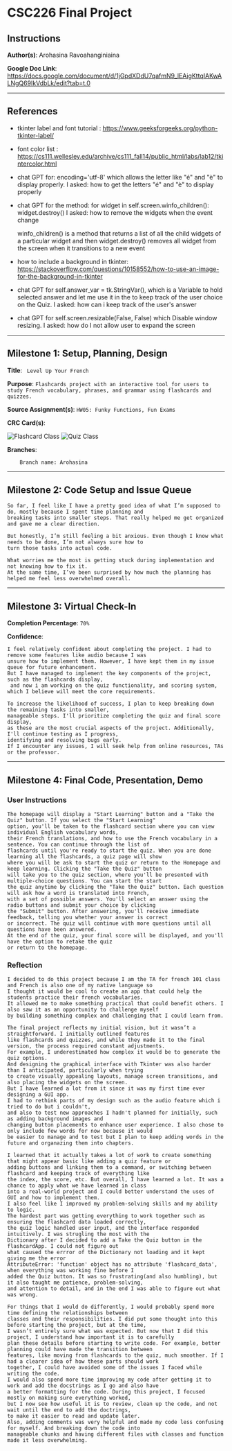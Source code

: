 # CSC226 Final Project

## Instructions

**Author(s)**: Arohasina Ravoahanginiaina

**Google Doc Link**: https://docs.google.com/document/d/1jGpdXDdU7qafmN9_lEAigKttqIAKwALNgQ69IkVdbLk/edit?tab=t.0

---

## References

- tkinter label and font tutorial : https://www.geeksforgeeks.org/python-tkinter-label/
- font color list : https://cs111.wellesley.edu/archive/cs111_fall14/public_html/labs/lab12/tkintercolor.html

- chat GPT for: encoding='utf-8' which allows the letter like "é" and "è" to display properly. I asked: how to get the
letters "é" and "è" to display properly

- chat GPT for the method:
for widget in self.screen.winfo_children():
        widget.destroy()
I asked: how to remove the widgets when the event change

    winfo_children() is a method that returns a list of all the child widgets of a particular widget
    and then widget.destroy() removes all widget from the screen when it transitions to a new event

- how to include a background in tkinter:
https://stackoverflow.com/questions/10158552/how-to-use-an-image-for-the-background-in-tkinter

- chat GPT for self.answer_var = tk.StringVar(), which is a Variable to hold selected answer and let me use it in the 
to keep track of the user choice on the Quiz. I asked: how can i keep track of the user's answer

- chat GPT for self.screen.resizable(False, False) which Disable window resizing. I asked: how do I not allow user to expand the screen

---

## Milestone 1: Setup, Planning, Design

**Title**: ` Level Up Your French`

**Purpose**: `Flashcards project with an interactive tool for users to study French vocabulary, phrases, and grammar
 using flashcards and quizzes.`

**Source Assignment(s)**: `HW05: Funky Functions, Fun Exams`

**CRC Card(s)**:

![Flashcard Class](image/Flashcard_class.png)
![Quiz Class](image/Quiz_class.png)

**Branches**: 

```
    Branch name: Arohasina
```
---

## Milestone 2: Code Setup and Issue Queue

```
So far, I feel like I have a pretty good idea of what I’m supposed to do, mostly because I spent time planning and 
breaking tasks into smaller steps. That really helped me get organized and gave me a clear direction.

But honestly, I’m still feeling a bit anxious. Even though I know what needs to be done, I’m not always sure how to 
turn those tasks into actual code.

What worries me the most is getting stuck during implementation and not knowing how to fix it. 
At the same time, I’ve been surprised by how much the planning has helped me feel less overwhelmed overall.
```

---

## Milestone 3: Virtual Check-In

**Completion Percentage**: `70%`

**Confidence**: 

```
I feel relatively confident about completing the project. I had to remove some features like audio because I was 
unsure how to implement them. However, I have kept them in my issue queue for future enhancement. 
But I have managed to implement the key components of the project, such as the flashcards display,
 and now i am working on the quiz functionality, and scoring system, which I believe will meet the core requirements.

To increase the likelihood of success, I plan to keep breaking down the remaining tasks into smaller, 
manageable steps. I'll prioritize completing the quiz and final score display, 
as these are the most crucial aspects of the project. Additionally, I'll continue testing as I progress, 
identifying and resolving bugs early. 
If I encounter any issues, I will seek help from online resources, TAs or the professor. 

```

---

## Milestone 4: Final Code, Presentation, Demo

### User Instructions
```
The homepage will display a "Start Learning" button and a "Take the Quiz" button. If you select the "Start Learning" 
option, you'll be taken to the flashcard section where you can view individual English vocabulary words, 
their French translations, and how to use the French vocabulary in a sentence. You can continue through the list of 
flashcards until you're ready to start the quiz. When you are done learning all the flashcards, a quiz page will show 
where you will be ask to start the quiz or return to the Homepage and keep learning. Clicking the "Take the Quiz" button
will take you to the quiz section, where you'll be presented with multiple-choice questions. You can start the start 
the quiz anytime by clicking the "Take the Quiz" button. Each question will ask how a word is translated into French, 
with a set of possible answers. You'll select an answer using the radio buttons and submit your choice by clicking 
the "Submit" button. After answering, you'll receive immediate feedback, telling you whether your answer is correct 
or incorrect. The quiz will continue with more questions until all questions have been answered. 
At the end of the quiz, your final score will be displayed, and you'll have the option to retake the quiz 
or return to the homepage.
```

### Reflection

```
I decided to do this project because I am the TA for french 101 class and French is also one of my native language so 
I thought it would be cool to create an app that could help the students practice their french vocabularies. 
It allowed me to make something practical that could benefit others. I also saw it as an opportunity to challenge myself 
by building something complex and challenging that I could learn from.

The final project reflects my initial vision, but it wasn’t a straightforward. I initially outlined features 
like flashcards and quizzes, and while they made it to the final version, the process required constant adjustments. 
For example, I underestimated how complex it would be to generate the quiz options. 
And designing the graphical interface with Tkinter was also harder than I anticipated, particularly when trying 
to create visually appealing layouts, manage screen transitions, and also placing the widgets on the screen.
But I have learned a lot from it since it was my first time ever designing a GUI app. 
I had to rethink parts of my design such as the audio feature which i tried to do but i couldn't,
and also to test new approaches I hadn't planned for initially, such as adding background images and 
changing button placements to enhance user experience. I also chose to only include few words for now because it would 
be easier to manage and to test but I plan to keep adding words in the future and organazing them into chapters. 

I learned that it actually takes a lot of work to create something that might appear basic like adding a quiz feature or 
adding buttons and linking them to a command, or switching between flashcard and keeping track of everything like 
the index, the score, etc. But overall, I have learned a lot. It was a chance to apply what we have learned in class 
into a real-world project and I could better understand the uses of GUI and how to implement them. 
I also feel like I improved my problem-solving skills and my ability to logic. 
The hardest part was getting everything to work together such as ensuring the flashcard data loaded correctly, 
the quiz logic handled user input, and the interface responded intuitively. I was strugling the most with the 
Dictionary after I decided to add a Take the Quiz button in the flashcardApp. I could not figure out 
what caused the errror of the Dictionary not loading and it kept giving me the error 
AttributeError: 'function' object has no attribute 'flashcard_data', when everything was working fine before I 
added the Quiz button. It was so frustrating(and also humbling), but it also taught me patience, problem-solving, 
and attention to detail, and in the end I was able to figure out what was wrong. 

For things that I would do differently, I would probably spend more time defining the relationships between 
classes and their responsibilities. I did put some thought into this before starting the project, but at the time, 
I wasn’t entirely sure what was expected. But now that I did this project, I understand how important it is to carefully
plan these details before starting to write code. For example, better planning could have made the transition between 
features, like moving from flashcards to the quiz, much smoother. If I had a clearer idea of how these parts should work
together, I could have avoided some of the issues I faced while writing the code.
I would also spend more time improving my code after getting it to work and add the docstrings as I go and also have
a better formatting for the code. During this project, I focused mostly on making sure everything worked, 
but I now see how useful it is to review, clean up the code, and not wait until the end to add the doctrings, 
to make it easier to read and update later. 
Also, adding comments was very helpful and made my code less confusing for myself. And breaking down the code into 
manageable chunks and having different files with classes and function made it less overwhelming. 
```
